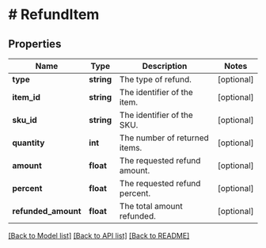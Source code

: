 # # RefundItem

## Properties

Name | Type | Description | Notes
------------ | ------------- | ------------- | -------------
**type** | **string** | The type of refund. | [optional]
**item_id** | **string** | The identifier of the item. | [optional]
**sku_id** | **string** | The identifier of the SKU. | [optional]
**quantity** | **int** | The number of returned items. | [optional]
**amount** | **float** | The requested refund amount. | [optional]
**percent** | **float** | The requested refund percent. | [optional]
**refunded_amount** | **float** | The total amount refunded. | [optional]

[[Back to Model list]](../../README.md#models) [[Back to API list]](../../README.md#endpoints) [[Back to README]](../../README.md)
